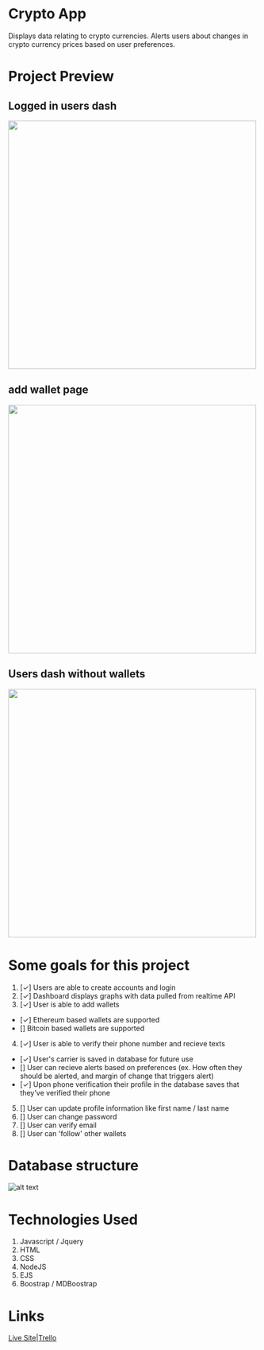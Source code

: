 # Crypto App
Displays data relating to crypto currencies. Alerts users about changes in crypto currency prices based on user preferences.

# Project Preview

## Logged in users dash
<img src="https://i.imgur.com/pJgqhZL.png" width="500px" height="500px">

## add wallet page
<img src="https://i.imgur.com/Lq1Qqq7.png" width="500px" height="500px">

## Users dash without wallets
<img src="https://i.imgur.com/vAGFlAL.png" width="500px" height="500px">


# Some goals for this project

1. [✓] Users are able to create accounts and login
2. [✓] Dashboard displays graphs with data pulled from realtime API
3. [✓] User is able to add wallets 
- [✓] Ethereum based wallets are supported
- [] Bitcoin based wallets are supported
4. [✓] User is able to verify their phone number and recieve texts
- [✓] User's carrier is saved in database for future use
- [] User can recieve alerts based on preferences (ex. How often they 
	should be alerted, and margin of change that triggers alert)
- [✓] Upon phone verification their profile in the database saves that they've verified their phone
5. [] User can update profile information like first name / last name 
6. [] User can change password
7. [] User can verify email
8. [] User can 'follow' other wallets

# Database structure
![alt text](https://i.imgur.com/GWnkkxp.png "Dataflow graph")


# Technologies Used
1. Javascript / Jquery
2. HTML
3. CSS
4. NodeJS
5. EJS
6. Boostrap /  MDBoostrap

# Links
<a href="https://cryptocurrencyalert.herokuapp.com" target="_blank">Live Site</a>|<a href="https://trello.com/b/4OQcMTO5/project-2" target="_blank">Trello</a>
